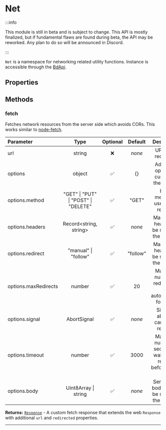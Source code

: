 # Net

:::info

This module is still in beta and is subject to change. This API is mostly finalized, but if fundamental flaws are found during beta, the API may be reworked. Any plan to do so will be announced in Discord.

:::

`Net` is a namespace for networking related utility functions. Instance is accessible through the [BdApi](./bdapi.md).

## Properties



## Methods

### fetch
Fetches network resources from the server side which avoids CORs. This works similar to [node-fetch](https://github.com/node-fetch/node-fetch).

| Parameter |  Type  | Optional | Default |       Description      |
|:----------|:------:|:--------:|:-------:|:----------------------:|
url|string|&#x274C;|*none*|URL to be requested
options|object|&#x2705;|{}|Additional options to customize the request
options.method|"GET" \| "PUT" \| "POST" \| "DELETE"|&#x2705;|"GET"|HTTP method to use for the request.
options.headers|Record<string, string>|&#x2705;|*none*|Mapping of headers to be sent with the request.
options.redirect|"manual" \| "follow"|&#x2705;|"follow"|Mapping of headers to be sent with the request.
options.maxRedirects|number|&#x2705;|20|Maximum number of redirects to be automatically followed.
options.signal|AbortSignal|&#x2705;|*none*|Signal to abruptly cancel the request.
options.timeout|number|&#x2705;|3000|Maximum number of seconds to wait for the request before timing out.
options.body|Uint8Array \| string|&#x2705;|*none*|Serializable body data to be sent with the request.


**Returns:** [`Response`](https://developer.mozilla.org/en-US/docs/Web/API/Response) - A custom fetch response that extends the web `Response` with additional `url` and `redirected` properties.
___

